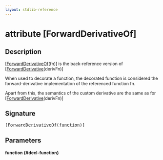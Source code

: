 ```yaml
---
layout: stdlib-reference
---
```


# attribute [ForwardDerivativeOf]

## Description

<span class='code'>[<a href="/stdlib-reference/attributes/forwardderivativeof-07h">ForwardDerivativeOf</a>(fn)]</span> is the back-reference version of <span class='code'>[<a href="/stdlib-reference/attributes/forwardderivative-07">ForwardDerivative</a>(derivFn)]</span>

When used to decorate a function, the decorated function is considered the forward-derivative
implementation of the referenced function <span class='code'>fn</span>.

Apart from this, the semantics of the custom derivative are the same as for
<span class='code'>[<a href="/stdlib-reference/attributes/forwardderivative-07">ForwardDerivative</a>(derivFn)]</span>


## Signature

<pre>
[<a href="/stdlib-reference/attributes/forwardderivativeof-07h">ForwardDerivativeOf</a>(<a href="/stdlib-reference/attributes/forwardderivativeof-07h#decl-function" class="code_param">function</a>)]
</pre>

## Parameters

#### function {#decl-function}

